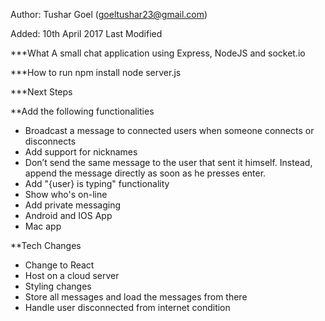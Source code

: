 Author: Tushar Goel (goeltushar23@gmail.com)

Added: 10th April 2017
Last Modified

***What
A small chat application using Express, NodeJS and socket.io

***How to run
npm install
node server.js

***Next Steps

**Add the following functionalities
* Broadcast a message to connected users when someone connects or disconnects
* Add support for nicknames
* Don’t send the same message to the user that sent it himself. Instead, append the message directly as soon as he presses enter.
* Add "{user} is typing" functionality
* Show who's on-line
* Add private messaging
* Android and IOS App
* Mac app

**Tech Changes
* Change to React
* Host on a cloud server
* Styling changes
* Store all messages and load the messages from there
* Handle user disconnected from internet condition


